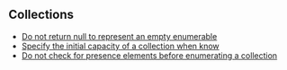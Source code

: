 ## Collections

- [Do not return null to represent an empty enumerable](null-empty-enumerables.md)
- [Specify the initial capacity of a collection when know](specify-collection-size.md)
- [Do not check for presence elements before enumerating a collection](dont-check-collection-size.md)